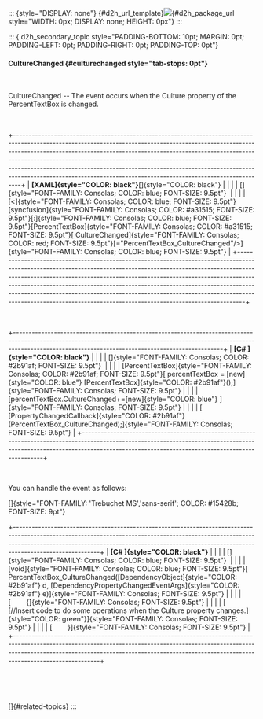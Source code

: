 ::: {style="DISPLAY: none"}
[](ms-xhelp:///?Id=d2h_url_template){#d2h_url_template}![](!package_url!){#d2h_package_url style="WIDTH: 0px; DISPLAY: none; HEIGHT: 0px"}
:::

::: {.d2h_secondary_topic style="PADDING-BOTTOM: 10pt; MARGIN: 0pt; PADDING-LEFT: 0pt; PADDING-RIGHT: 0pt; PADDING-TOP: 0pt"}
#### CultureChanged {#culturechanged style="tab-stops: 0pt"}

 

CultureChanged -- The event occurs when the Culture property of the PercentTextBox is changed.

 

+--------------------------------------------------------------------------------------------------------------------------------------------------------------------------------------------------------------------------------------------------------------------------------------------------------------------------------------------------------------------------------------------------------------------------------------------------------------------------------------+
| **[XAML]{style="COLOR: black"}**[]{style="COLOR: black"}                                                                                                                                                                                                                                                                                                                                                                                                                             |
|                                                                                                                                                                                                                                                                                                                                                                                                                                                                                      |
| []{style="FONT-FAMILY: Consolas; COLOR: blue; FONT-SIZE: 9.5pt"}                                                                                                                                                                                                                                                                                                                                                                                                                     |
|                                                                                                                                                                                                                                                                                                                                                                                                                                                                                      |
| [\<]{style="FONT-FAMILY: Consolas; COLOR: blue; FONT-SIZE: 9.5pt"}[syncfusion]{style="FONT-FAMILY: Consolas; COLOR: #a31515; FONT-SIZE: 9.5pt"}[:]{style="FONT-FAMILY: Consolas; COLOR: blue; FONT-SIZE: 9.5pt"}[PercentTextBox]{style="FONT-FAMILY: Consolas; COLOR: #a31515; FONT-SIZE: 9.5pt"}[ CultureChanged]{style="FONT-FAMILY: Consolas; COLOR: red; FONT-SIZE: 9.5pt"}[=\"PercentTextBox_CultureChanged\"/\>]{style="FONT-FAMILY: Consolas; COLOR: blue; FONT-SIZE: 9.5pt"} |
+--------------------------------------------------------------------------------------------------------------------------------------------------------------------------------------------------------------------------------------------------------------------------------------------------------------------------------------------------------------------------------------------------------------------------------------------------------------------------------------+

 

+------------------------------------------------------------------------------------------------------------------------------------------------------------------------------------------------------------------------------+
| **[C# ]{style="COLOR: black"}**                                                                                                                                                                                              |
|                                                                                                                                                                                                                              |
| []{style="FONT-FAMILY: Consolas; COLOR: #2b91af; FONT-SIZE: 9.5pt"}                                                                                                                                                          |
|                                                                                                                                                                                                                              |
| [PercentTextBox]{style="FONT-FAMILY: Consolas; COLOR: #2b91af; FONT-SIZE: 9.5pt"}[ percentTextBox = [new]{style="COLOR: blue"} [PercentTextBox]{style="COLOR: #2b91af"}();]{style="FONT-FAMILY: Consolas; FONT-SIZE: 9.5pt"} |
|                                                                                                                                                                                                                              |
| [percentTextBox.CultureChanged+=[new]{style="COLOR: blue"} ]{style="FONT-FAMILY: Consolas; FONT-SIZE: 9.5pt"}                                                                                                                |
|                                                                                                                                                                                                                              |
| [                           [PropertyChangedCallback]{style="COLOR: #2b91af"}(PercentTextBox_CultureChanged);]{style="FONT-FAMILY: Consolas; FONT-SIZE: 9.5pt"}                                                              |
+------------------------------------------------------------------------------------------------------------------------------------------------------------------------------------------------------------------------------+

 

You can handle the event as follows:

[]{style="FONT-FAMILY: 'Trebuchet MS','sans-serif'; COLOR: #15428b; FONT-SIZE: 9pt"} 

+---------------------------------------------------------------------------------------------------------------------------------------------------------------------------------------------------------------------------------------------------------------------+
| **[C# ]{style="COLOR: black"}**                                                                                                                                                                                                                                     |
|                                                                                                                                                                                                                                                                     |
| []{style="FONT-FAMILY: Consolas; COLOR: blue; FONT-SIZE: 9.5pt"}                                                                                                                                                                                                    |
|                                                                                                                                                                                                                                                                     |
| [void]{style="FONT-FAMILY: Consolas; COLOR: blue; FONT-SIZE: 9.5pt"}[ PercentTextBox_CultureChanged([DependencyObject]{style="COLOR: #2b91af"} d, [DependencyPropertyChangedEventArgs]{style="COLOR: #2b91af"} e)]{style="FONT-FAMILY: Consolas; FONT-SIZE: 9.5pt"} |
|                                                                                                                                                                                                                                                                     |
| [        {]{style="FONT-FAMILY: Consolas; FONT-SIZE: 9.5pt"}                                                                                                                                                                                                        |
|                                                                                                                                                                                                                                                                     |
| [            [//Insert code to do some operations when the Culture property changes.]{style="COLOR: green"}]{style="FONT-FAMILY: Consolas; FONT-SIZE: 9.5pt"}                                                                                                       |
|                                                                                                                                                                                                                                                                     |
| [        }]{style="FONT-FAMILY: Consolas; FONT-SIZE: 9.5pt"}                                                                                                                                                                                                        |
+---------------------------------------------------------------------------------------------------------------------------------------------------------------------------------------------------------------------------------------------------------------------+

 

 

[]{#related-topics}
:::
